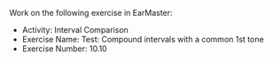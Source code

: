 Work on the following exercise in EarMaster:
- Activity: Interval Comparison
- Exercise Name: Test: Compound intervals with a common 1st tone
- Exercise Number: 10.10
